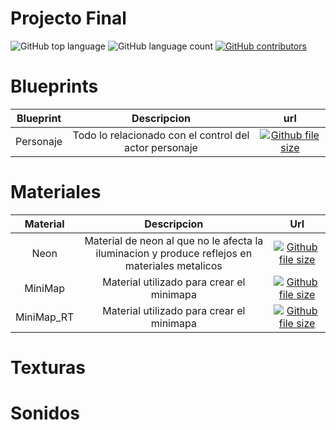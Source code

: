 # Projecto Final

![GitHub top language](https://img.shields.io/github/languages/top/RGVylar/DuckGameContent.svg)
![GitHub language count](https://img.shields.io/github/languages/count/RGVylar/DuckGameContent.svg)
[![GitHub contributors](https://img.shields.io/github/contributors/RGVylar/DuckGameContent.svg)](https://github.com/RGVylar/DuckGameContent/graphs/contributors)

# Blueprints
| Blueprint   |     Descripcion   |     url      |
|   :---:     |     :---:         |     :---:    |
| Personaje   | Todo lo relacionado con el control del actor personaje | [![Github file size](https://img.shields.io/github/size/RGVylar/DuckGameContent/2DSideScrollerBP/Blueprints/2DSideScrollerCharacter.uasset.svg)](https://github.com/RGVylar/DuckGameContent/blob/master/2DSideScrollerBP/Blueprints/2DSideScrollerCharacter.uasset) |

# Materiales
| Material   |     Descripcion   |     Url         |
|   :---:    |     :---:         |     :---:       |  
| Neon       | Material de neon al que no le afecta la iluminacion y produce reflejos en materiales metalicos | [![Github file size](https://img.shields.io/github/size/RGVylar/DuckGameContent/2DSideScrollerBP/Neon.uasset.svg)](https://github.com/RGVylar/DuckGameContent/blob/master/2DSideScrollerBP/Neon.uasset) |
| MiniMap    | Material utilizado para crear el minimapa  | [![Github file size](https://img.shields.io/github/size/RGVylar/DuckGameContent/2DSideScroller/Materials/MiniMap.uasset.svg)](https://github.com/RGVylar/DuckGameContent/blob/master/2DSideScroller/Materials/MiniMap.uasset) |
| MiniMap_RT | Material utilizado para crear el minimapa | [![Github file size](https://img.shields.io/github/size/RGVylar/DuckGameContent/2DSideScroller/Materials/MiniMap_RT.uasset.svg)](https://github.com/RGVylar/DuckGameContent/blob/master/2DSideScroller/Materials/MiniMap_RT.uasset) |

# Texturas

# Sonidos



